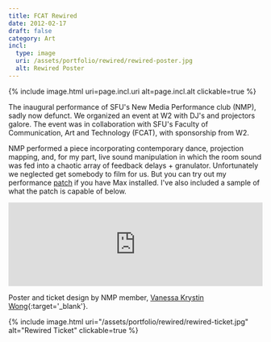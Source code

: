 ```yaml
---
title: FCAT Rewired
date: 2012-02-17
draft: false
category: Art
incl:
  type: image
  uri: /assets/portfolio/rewired/rewired-poster.jpg
  alt: Rewired Poster
---
```


{%
    include image.html
    uri=page.incl.uri
    alt=page.incl.alt
    clickable=true
%}

The inaugural performance of SFU's New Media Performance club (NMP), sadly now defunct. We organized an event at W2 with DJ's and projectors galore.<!--more--> The event was in collaboration with SFU's Faculty of Communication, Art and Technology (FCAT), with sponsorship from W2.

NMP performed a piece incorporating contemporary dance, projection mapping, and, for my part, live sound manipulation in which the room sound was fed into a chaotic array of feedback delays + granulator. Unfortunately we neglected get somebody to film for us. But you can try out my performance [patch](/assets/portfolio/rewired/max.zip) if you have Max installed. I've also included a sample of what the patch is capable of below.

<iframe width="100%" height="166" scrolling="no" frameborder="no" src="https://w.soundcloud.com/player/?url=https%3A//api.soundcloud.com/tracks/342133469%3Fsecret_token%3Ds-TC9pK&amp;color=%232a7ae2&amp;auto_play=false&amp;hide_related=false&amp;show_comments=true&amp;show_user=true&amp;show_reposts=false"></iframe>

<br>

Poster and ticket design by NMP member, [Vanessa Krystin Wong](https://www.behance.net/vanessakrystinwong){:target='_blank'}.

{%
    include image.html
    uri="/assets/portfolio/rewired/rewired-ticket.jpg"
    alt="Rewired Ticket"
    clickable=true
%}
